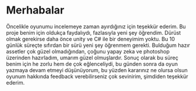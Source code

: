 # Merhabalar

Öncelikle oyunumu incelemeye zaman ayırdığınız için teşekkür ederim. Bu proje benim için oldukça faydalıydı, fazlasıyla yeni şey öğrendim. Dürüst olmak gerekirse daha önce unity ve C# ile bir deneyimim yoktu. Bu 10 günlük süreçte sıfırdan bir sürü yeni şey öğrenmem gerekti. Bulduğum hazır assetler çok güzel olmadığından, çoğunu yapay zeka ve photoshop üzerinden hazırladım, umarım güzel olmuşlardır. Sonuç olarak bu süreç benim için he zorlu hem de çok eğlenceliydi, bu günden sonra da oyun yazmaya devam etmeyi düşünüyorum, bu yüzden kararınız ne olursa olsun oyunum hakkında feedback verebilirseniz çok sevinirim, şimdiden teşekkür ederim.
